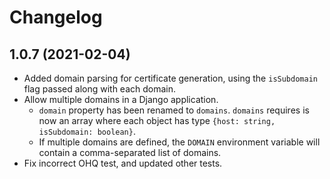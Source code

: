 # Changelog

## 1.0.7 (2021-02-04)

* Added domain parsing for certificate generation, using the `isSubdomain` flag passed along with each domain.
* Allow multiple domains in a Django application. 
    * `domain` property has been renamed to `domains`. `domains` requires is now an array where each object has type `{host: string, isSubdomain: boolean}`.
    * If multiple domains are defined, the `DOMAIN` environment variable will contain a comma-separated list of domains.
* Fix incorrect OHQ test, and updated other tests.
